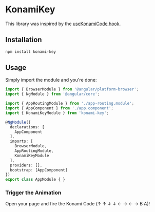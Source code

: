 # KonamiKey

This library was inspired by the [useKonamiCode hook](https://usehooks.com/useKonamiCode/).

## Installation

```sh
npm install konami-key
```

## Usage

Simply import the module and you're done:

```ts
import { BrowserModule } from '@angular/platform-browser';
import { NgModule } from '@angular/core';

import { AppRoutingModule } from './app-routing.module';
import { AppComponent } from './app.component';
import { KonamiKeyModule } from 'konami-key';

@NgModule({
  declarations: [
    AppComponent
  ],
  imports: [
    BrowserModule,
    AppRoutingModule,
    KonamiKeyModule
  ],
  providers: [],
  bootstrap: [AppComponent]
})
export class AppModule { }
```

### Trigger the Animation

Open your page and fire the Konami Code (↑ ↑ ↓ ↓ ← → ← → B A)!
